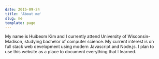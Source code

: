 ```yaml
---
date: 2015-09-24
title: 'About me'
slug: me
template: page
---
```


My name is Huibeom Kim and I currently attend University of Wisconsin-Madison, studying bachelor of computer science. My current interest is on full stack web development using modern Javascript and Node.js. I plan to use this website as a place to document everything that I learned.
